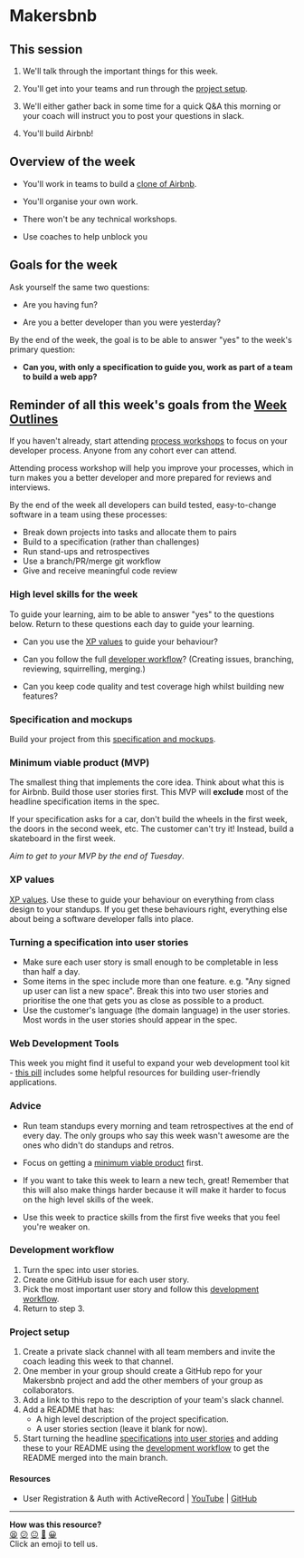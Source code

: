 # Makersbnb

## This session

1. We'll talk through the important things for this week.

2. You'll get into your teams and run through the [project setup](#project-setup).

3. We'll either gather back in some time for a quick Q&A this morning or your coach will instruct you to post your questions in slack.

4. You'll build Airbnb!

## Overview of the week

* You'll work in teams to build a [clone of Airbnb](https://github.com/makersacademy/course/blob/main/makersbnb/specification_and_mockups.md).

* You'll organise your own work.

* There won't be any technical workshops.

* Use coaches to help unblock you

## Goals for the week

Ask yourself the same two questions:

* Are you having fun?

* Are you a better developer than you were yesterday?

By the end of the week, the goal is to be able to answer "yes" to the week's primary question:

* **Can you, with only a specification to guide you, work as part of a team to build a web app?**

## Reminder of all this week's goals from the [Week Outlines](https://github.com/makersacademy/course/blob/main/week_outlines.md)

If you haven't already, start attending [process workshops](https://github.com/makersacademy/skills-workshops/tree/main/process_review) to focus on your developer process. Anyone from any cohort ever can attend.

Attending process workshop will help you improve your processes, which in turn makes you a better developer and more prepared for reviews and interviews.

By the end of the week all developers can build tested, easy-to-change software in a team using these processes:

* Break down projects into tasks and allocate them to pairs
* Build to a specification (rather than challenges)
* Run stand-ups and retrospectives
* Use a branch/PR/merge git workflow
* Give and receive meaningful code review

### High level skills for the week

To guide your learning, aim to be able to answer "yes" to the questions below.  Return to these questions each day to guide your learning.

* Can you use the [XP values](#xp-values) to guide your behaviour?

* Can you follow the full [developer workflow](#development-workflow)? (Creating issues, branching, reviewing, squirrelling, merging.)

* Can you keep code quality and test coverage high whilst building new features?


### Specification and mockups

Build your project from this [specification and mockups](./specification_and_mockups.md).

### Minimum viable product (MVP)

The smallest thing that implements the core idea.  Think about what this is for Airbnb.  Build those user stories first.  This MVP will **exclude** most of the headline specification items in the spec.

If your specification asks for a car, don't build the wheels in the first week, the doors in the second week, etc.  The customer can't try it! Instead, build a skateboard in the first week.

*Aim to get to your MVP by the end of Tuesday*.

### XP values

[XP values](http://www.extremeprogramming.org/values.html).  Use these to guide your behaviour on everything from class design to your standups.  If you get these behaviours right, everything else about being a software developer falls into place.

### Turning a specification into user stories

* Make sure each user story is small enough to be completable in less than half a day.
* Some items in the spec include more than one feature. e.g. "Any signed up user can list a new space". Break this into two user stories and prioritise the one that gets you as close as possible to a product.
* Use the customer's language (the domain language) in the user stories.  Most words in the user stories should appear in the spec.

### Web Development Tools

This week you might find it useful to expand your web development tool kit - [this pill](../pills/web_development_tools.md) includes some helpful resources for building user-friendly applications.

### Advice

* Run team standups every morning and team retrospectives at the end of every day.  The only groups who say this week wasn't awesome are the ones who didn't do standups and retros.

* Focus on getting a [minimum viable product](#minimum-viable-product-mvp) first.

* If you want to take this week to learn a new tech, great! Remember that this will also make things harder because it will make it harder to focus on the high level skills of the week.

* Use this week to practice skills from the first five weeks that you feel you're weaker on.

### Development workflow

1. Turn the spec into user stories.
2. Create one GitHub issue for each user story.
3. Pick the most important user story and follow this [development workflow](../pills/development_workflow.md).
4. Return to step 3.

### Project setup

1. Create a private slack channel with all team members and invite the coach leading this week to that channel.
2. One member in your group should create a GitHub repo for your Makersbnb project and add the other members of your group as collaborators.
3. Add a link to this repo to the description of your team's slack channel.
4. Add a README that has:
   * A high level description of the project specification.
   * A user stories section (leave it blank for now).
5. Start turning the headline [specifications](./specification_and_mockups.md) [into user stories](#turning-a-specification-into-user-stories) and adding these to your README using the [development workflow](../pills/development_workflow.md) to get the README merged into the main branch.

#### Resources
- User Registration & Auth with ActiveRecord | [YouTube](https://youtu.be/CS1jxw51ENE) | [GitHub](https://github.com/dearshrewdwit/demo_user_auth)

<!-- BEGIN GENERATED SECTION DO NOT EDIT -->

---

**How was this resource?**  
[😫](https://airtable.com/shrUJ3t7KLMqVRFKR?prefill_Repository=course&prefill_File=makersbnb/README.md&prefill_Sentiment=😫) [😕](https://airtable.com/shrUJ3t7KLMqVRFKR?prefill_Repository=course&prefill_File=makersbnb/README.md&prefill_Sentiment=😕) [😐](https://airtable.com/shrUJ3t7KLMqVRFKR?prefill_Repository=course&prefill_File=makersbnb/README.md&prefill_Sentiment=😐) [🙂](https://airtable.com/shrUJ3t7KLMqVRFKR?prefill_Repository=course&prefill_File=makersbnb/README.md&prefill_Sentiment=🙂) [😀](https://airtable.com/shrUJ3t7KLMqVRFKR?prefill_Repository=course&prefill_File=makersbnb/README.md&prefill_Sentiment=😀)  
Click an emoji to tell us.

<!-- END GENERATED SECTION DO NOT EDIT -->
